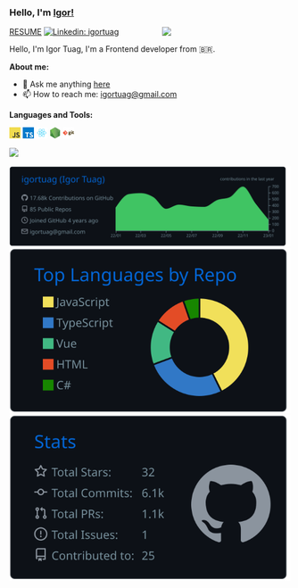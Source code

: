 

### Hello, I'm [Igor!](https://www.linkedin.com/in/igortuag/)

[RESUME](/resume.md)
[![Linkedin: igortuag](https://img.shields.io/badge/-igortuag-blue?style=flat-square&logo=Linkedin&logoColor=white&link=https://www.linkedin.com/in/igortuag/)](https://www.linkedin.com/in/igortuag/)
<img align='right' src="https://media.giphy.com/media/M9gbBd9nbDrOTu1Mqx/giphy.gif" width="230">
<br />

Hello, I'm Igor Tuag, I'm a Frontend developer from 🇧🇷.

**About me:**

- 💬 Ask me anything [here](https://github.com/igortuag/igortuag/issues)
- 📫 How to reach me: igortuag@gmail.com

**Languages and Tools:**

<code><img height="20" src="https://raw.githubusercontent.com/github/explore/80688e429a7d4ef2fca1e82350fe8e3517d3494d/topics/javascript/javascript.png"></code>
<code><img height="20" src="https://raw.githubusercontent.com/github/explore/80688e429a7d4ef2fca1e82350fe8e3517d3494d/topics/typescript/typescript.png"></code>
<code><img height="20" src="https://raw.githubusercontent.com/github/explore/80688e429a7d4ef2fca1e82350fe8e3517d3494d/topics/react/react.png"></code>
<code><img height="20" src="https://raw.githubusercontent.com/github/explore/80688e429a7d4ef2fca1e82350fe8e3517d3494d/topics/nodejs/nodejs.png"></code>
<code><img height="20" src="https://raw.githubusercontent.com/github/explore/80688e429a7d4ef2fca1e82350fe8e3517d3494d/topics/git/git.png"></code>

<p align="left">
  <img height="180em" src="https://github-readme-streak-stats.herokuapp.com/?user=igortuag" />
</p>  
  
[![](https://raw.githubusercontent.com/igortuag/igortuag/master/profile-summary-card-output/github_dark/0-profile-details.svg)](https://github.com/vn7n24fzkq/github-profile-summary-cards)
[![](https://raw.githubusercontent.com/igortuag/igortuag/master/profile-summary-card-output/github_dark/1-repos-per-language.svg)](https://github.com/vn7n24fzkq/github-profile-summary-cards) 
[![](https://raw.githubusercontent.com/igortuag/igortuag/master/profile-summary-card-output/github_dark/3-stats.svg)](https://github.com/vn7n24fzkq/github-profile-summary-cards)
